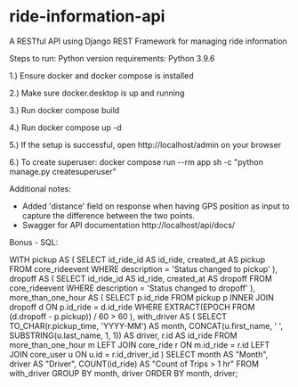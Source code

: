 # ride-information-api
A RESTful API using Django REST Framework for managing ride information


Steps to run:
Python version requirements: Python 3.9.6

1.) Ensure docker and docker compose is installed

2.) Make sure docker.desktop is up and running

3.) Run docker compose build

4.) Run docker compose up -d

5.) If the setup is successful, open http://localhost/admin on your browser

6.) To create superuser: docker compose run --rm app sh -c "python manage.py createsuperuser"


Additional notes:
- Added 'distance' field on response when having GPS position as input to capture the difference between the two points.
- Swagger for API documentation http://localhost/api/docs/

Bonus - SQL:

WITH pickup AS (
    SELECT id_ride_id AS id_ride, created_at AS pickup
    FROM core_rideevent
    WHERE description = 'Status changed to pickup'
),
dropoff AS (
    SELECT id_ride_id AS id_ride, created_at AS dropoff
    FROM core_rideevent
    WHERE description = 'Status changed to dropoff'
),
more_than_one_hour AS (
    SELECT p.id_ride
    FROM pickup p
    INNER JOIN dropoff d ON p.id_ride = d.id_ride
    WHERE EXTRACT(EPOCH FROM (d.dropoff - p.pickup)) / 60 > 60
),
with_driver AS (
    SELECT 
        TO_CHAR(r.pickup_time, 'YYYY-MM') AS month,
        CONCAT(u.first_name, ' ', SUBSTRING(u.last_name, 1, 1)) AS driver,
        r.id AS id_ride
    FROM more_than_one_hour m
    LEFT JOIN core_ride r ON m.id_ride = r.id
    LEFT JOIN core_user u ON u.id = r.id_driver_id
)
SELECT 
    month AS "Month", 
    driver AS "Driver", 
    COUNT(id_ride) AS "Count of Trips > 1 hr"
FROM with_driver
GROUP BY month, driver
ORDER BY month, driver;

